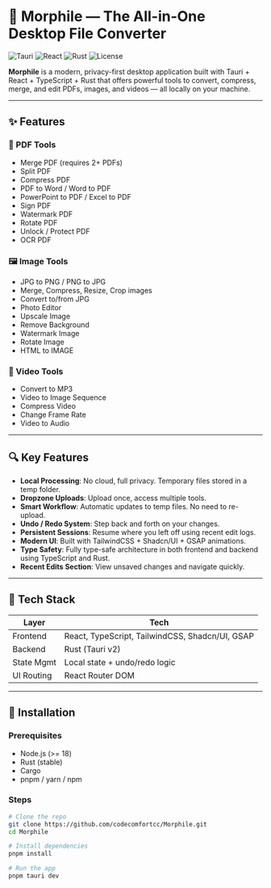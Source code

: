# 🧩 Morphile — The All-in-One Desktop File Converter

![Tauri](https://img.shields.io/badge/Tauri-v2-blue.svg) ![React](https://img.shields.io/badge/React-Typescript-blue.svg) ![Rust](https://img.shields.io/badge/Rust-Backend-orange.svg) ![License](https://img.shields.io/github/license/codecomfortcc/Morphile)

**Morphile** is a modern, privacy-first desktop application built with Tauri + React + TypeScript + Rust that offers powerful tools to convert, compress, merge, and edit PDFs, images, and videos — all locally on your machine.

---

## ✨ Features

### 📄 PDF Tools

- Merge PDF (requires 2+ PDFs)
- Split PDF
- Compress PDF
- PDF to Word / Word to PDF
- PowerPoint to PDF / Excel to PDF
- Sign PDF
- Watermark PDF
- Rotate PDF
- Unlock / Protect PDF
- OCR PDF

### 🖼️ Image Tools

- JPG to PNG / PNG to JPG
- Merge, Compress, Resize, Crop images
- Convert to/from JPG
- Photo Editor
- Upscale Image
- Remove Background
- Watermark Image
- Rotate Image
- HTML to IMAGE

### 🎥 Video Tools

- Convert to MP3
- Video to Image Sequence
- Compress Video
- Change Frame Rate
- Video to Audio

---

## 🔍 Key Features

- **Local Processing**: No cloud, full privacy. Temporary files stored in a temp folder.
- **Dropzone Uploads**: Upload once, access multiple tools.
- **Smart Workflow**: Automatic updates to temp files. No need to re-upload.
- **Undo / Redo System**: Step back and forth on your changes.
- **Persistent Sessions**: Resume where you left off using recent edit logs.
- **Modern UI**: Built with TailwindCSS + Shadcn/UI + GSAP animations.
- **Type Safety**: Fully type-safe architecture in both frontend and backend using TypeScript and Rust.
- **Recent Edits Section**: View unsaved changes and navigate quickly.

---

## 🧠 Tech Stack

| Layer      | Tech                                            |
| ---------- | ----------------------------------------------- |
| Frontend   | React, TypeScript, TailwindCSS, Shadcn/UI, GSAP |
| Backend    | Rust (Tauri v2)                                 |
| State Mgmt | Local state + undo/redo logic                   |
| UI Routing | React Router DOM                                |

---

## 🔧 Installation

### Prerequisites

- Node.js (>= 18)
- Rust (stable)
- Cargo
- pnpm / yarn / npm

### Steps

```bash
# Clone the repo
git clone https://github.com/codecomfortcc/Morphile.git
cd Morphile

# Install dependencies
pnpm install

# Run the app
pnpm tauri dev
```
